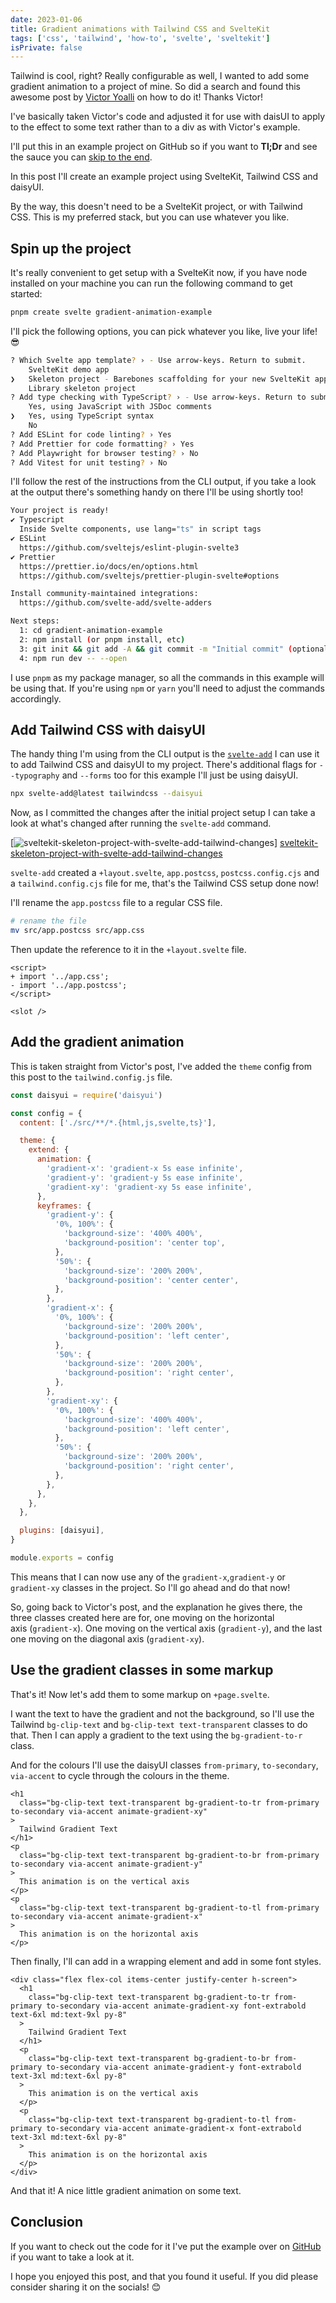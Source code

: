 ```yaml
---
date: 2023-01-06
title: Gradient animations with Tailwind CSS and SvelteKit
tags: ['css', 'tailwind', 'how-to', 'svelte', 'sveltekit']
isPrivate: false
---
```


<!-- cSpell:ignore Yoalli -->

Tailwind is cool, right? Really configurable as well, I wanted to add
some gradient animation to a project of mine. So did a search and
found this awesome post by [Victor Yoalli] on how to do it! Thanks
Victor!

I've basically taken Victor's code and adjusted it for use with daisUI
to apply to the effect to some text rather than to a div as with
Victor's example.

I'll put this in an example project on GitHub so if you want to
**Tl;Dr** and see the sauce you can [skip to the end](#conclusion).

In this post I'll create an example project using SvelteKit, Tailwind
CSS and daisyUI.

By the way, this doesn't need to be a SvelteKit project, or with
Tailwind CSS. This is my preferred stack, but you can use whatever you
like.

## Spin up the project

It's really convenient to get setup with a SvelteKit now, if you have
node installed on your machine you can run the following command to
get started:

```bash
pnpm create svelte gradient-animation-example
```

I'll pick the following options, you can pick whatever you like, live
your life! 😎

```bash
? Which Svelte app template? › - Use arrow-keys. Return to submit.
    SvelteKit demo app
❯   Skeleton project - Barebones scaffolding for your new SvelteKit app
    Library skeleton project
? Add type checking with TypeScript? › - Use arrow-keys. Return to submit.
    Yes, using JavaScript with JSDoc comments
❯   Yes, using TypeScript syntax
    No
? Add ESLint for code linting? › Yes
? Add Prettier for code formatting? › Yes
? Add Playwright for browser testing? › No
? Add Vitest for unit testing? › No
```

I'll follow the rest of the instructions from the CLI output, if you
take a look at the output there's something handy on there I'll be
using shortly too!

```bash
Your project is ready!
✔ Typescript
  Inside Svelte components, use lang="ts" in script tags
✔ ESLint
  https://github.com/sveltejs/eslint-plugin-svelte3
✔ Prettier
  https://prettier.io/docs/en/options.html
  https://github.com/sveltejs/prettier-plugin-svelte#options

Install community-maintained integrations:
  https://github.com/svelte-add/svelte-adders

Next steps:
  1: cd gradient-animation-example
  2: npm install (or pnpm install, etc)
  3: git init && git add -A && git commit -m "Initial commit" (optional)
  4: npm run dev -- --open
```

I use `pnpm` as my package manager, so all the commands in this
example will be using that. If you're using `npm` or `yarn` you'll
need to adjust the commands accordingly.

## Add Tailwind CSS with daisyUI

The handy thing I'm using from the CLI output is the [`svelte-add`] I
can use it to add Tailwind CSS and daisyUI to my project. There's
additional flags for `--typography` and `--forms` too for this example
I'll just be using daisyUI.

```bash
npx svelte-add@latest tailwindcss --daisyui
```

Now, as I committed the changes after the initial project setup I can
take a look at what's changed after running the `svelte-add` command.

[![sveltekit-skeleton-project-with-svelte-add-tailwind-changes]]
[sveltekit-skeleton-project-with-svelte-add-tailwind-changes]

`svelte-add` created a `+layout.svelte`, `app.postcss`,
`postcss.config.cjs` and a `tailwind.config.cjs` file for me, that's
the Tailwind CSS setup done now!

I'll rename the `app.postcss` file to a regular CSS file.

```bash
# rename the file
mv src/app.postcss src/app.css
```

Then update the reference to it in the `+layout.svelte` file.

```git
<script>
+ import '../app.css';
- import '../app.postcss';
</script>

<slot />
```

## Add the gradient animation

This is taken straight from Victor's post, I've added the `theme`
config from this post to the `tailwind.config.js` file.

```js
const daisyui = require('daisyui')

const config = {
  content: ['./src/**/*.{html,js,svelte,ts}'],

  theme: {
    extend: {
      animation: {
        'gradient-x': 'gradient-x 5s ease infinite',
        'gradient-y': 'gradient-y 5s ease infinite',
        'gradient-xy': 'gradient-xy 5s ease infinite',
      },
      keyframes: {
        'gradient-y': {
          '0%, 100%': {
            'background-size': '400% 400%',
            'background-position': 'center top',
          },
          '50%': {
            'background-size': '200% 200%',
            'background-position': 'center center',
          },
        },
        'gradient-x': {
          '0%, 100%': {
            'background-size': '200% 200%',
            'background-position': 'left center',
          },
          '50%': {
            'background-size': '200% 200%',
            'background-position': 'right center',
          },
        },
        'gradient-xy': {
          '0%, 100%': {
            'background-size': '400% 400%',
            'background-position': 'left center',
          },
          '50%': {
            'background-size': '200% 200%',
            'background-position': 'right center',
          },
        },
      },
    },
  },

  plugins: [daisyui],
}

module.exports = config
```

This means that I can now use any of the `gradient-x`,`gradient-y` or
`gradient-xy` classes in the project. So I'll go ahead and do that
now!

So, going back to Victor's post, and the explanation he gives there,
the three classes created here are for, one moving on the horizontal
axis (`gradient-x`). One moving on the vertical axis (`gradient-y`),
and the last one moving on the diagonal axis (`gradient-xy`).

## Use the gradient classes in some markup

That's it! Now let's add them to some markup on `+page.svelte`.

I want the text to have the gradient and not the background, so I'll
use the Tailwind `bg-clip-text` and `bg-clip-text text-transparent`
classes to do that. Then I can apply a gradient to the text using the
`bg-gradient-to-r` class.

And for the colours I'll use the daisyUI classes `from-primary`,
`to-secondary`, `via-accent` to cycle through the colours in the
theme.

```svelte
<h1
  class="bg-clip-text text-transparent bg-gradient-to-tr from-primary to-secondary via-accent animate-gradient-xy"
>
  Tailwind Gradient Text
</h1>
<p
  class="bg-clip-text text-transparent bg-gradient-to-br from-primary to-secondary via-accent animate-gradient-y"
>
  This animation is on the vertical axis
</p>
<p
  class="bg-clip-text text-transparent bg-gradient-to-tl from-primary to-secondary via-accent animate-gradient-x"
>
  This animation is on the horizontal axis
</p>
```

Then finally, I'll can add in a wrapping element and add in some font
styles.

```svelte
<div class="flex flex-col items-center justify-center h-screen">
  <h1
    class="bg-clip-text text-transparent bg-gradient-to-tr from-primary to-secondary via-accent animate-gradient-xy font-extrabold text-6xl md:text-9xl py-8"
  >
    Tailwind Gradient Text
  </h1>
  <p
    class="bg-clip-text text-transparent bg-gradient-to-br from-primary to-secondary via-accent animate-gradient-y font-extrabold text-3xl md:text-6xl py-8"
  >
    This animation is on the vertical axis
  </p>
  <p
    class="bg-clip-text text-transparent bg-gradient-to-tl from-primary to-secondary via-accent animate-gradient-x font-extrabold text-3xl md:text-6xl py-8"
  >
    This animation is on the horizontal axis
  </p>
</div>
```

And that it! A nice little gradient animation on some text.

## Conclusion

If you want to check out the code for it I've put the example over on
[GitHub] if you want to take a look at it.

I hope you enjoyed this post, and that you found it useful. If you did
please consider sharing it on the socials! 😊

<!-- Links -->

[victor yoalli]:
  https://victoryoalli.me/how-to-create-an-animated-gradient-using-tailwin-css
[`svelte-add`]: https://github.com/svelte-add/svelte-adders
[github]: https://github.com/spences10/gradient-animation-example

<!-- Images -->

[sveltekit-skeleton-project-with-svelte-add-tailwind-changes]:
  https://res.cloudinary.com/defkmsrpw/image/upload/q_auto,f_auto/v1673023278/scottspence.com/sveltekit-skeleton-project-with-svelte-add-tailwind-changes.png
